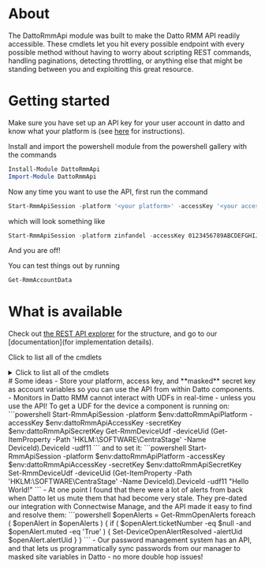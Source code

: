 # About
The DattoRmmApi module was built to make the Datto RMM API readily accessible. These cmdlets let you hit every possible endpoint with every possible method without having to worry about scripting REST commands, handling paginations, detecting throttling, or anything else that might be standing between you and exploiting this great resource.

# Getting started

Make sure you have set up an API key for your user account in datto and know what your platform is (see [here](https://help.aem.autotask.net/en/Content/2SETUP/APIv2.htm) for instructions).

Install and import the powershell module from the powershell gallery with the commands 

```powershell
Install-Module DattoRmmApi
Import-Module DattoRmmApi
```

Now any time you want to use the API, first run the command
```powershell
Start-RmmApiSession -platform '<your platform>' -accessKey '<your access key>' -secretKey '<your secret key>'
```
which will look something like
```powershell
Start-RmmApiSession -platform zinfandel -accessKey 0123456789ABCDEFGHIJKLMNOPQRSTUV -secretKey ABCDEFGHIJKLMNOPQRSTUVWXYZ012345
```
And you are off!

You can test things out by running
```powershell
Get-RmmAccountData
```

# What is available
Check out [the REST API explorer](https://zinfandel-api.centrastage.net/api/swagger-ui.html) for the structure, and go to our [documentation](for implementation details).

Click to list all of the cmdlets
<details>
    <summary>Click to list all of the cmdlets</summary>
    ## Account
    [Get-RmmAccountData](https://github.com/pncit/DattoRmmApi/blob/main/docs/account.md#Get-RmmAccountData)
    [Get-RmmAccountVariables](https://github.com/pncit/DattoRmmApi/blob/main/docs/account.md#Get-RmmAccountVariables)
    [Get-RmmComponents](https://github.com/pncit/DattoRmmApi/blob/main/docs/account.md#Get-RmmComponents)
    [Get-RmmDevices](https://github.com/pncit/DattoRmmApi/blob/main/docs/account.md#Get-RmmDevices)
    [Get-RmmOpenAlerts](https://github.com/pncit/DattoRmmApi/blob/main/docs/account.md#Get-RmmOpenAlerts)
    [Get-RmmResolvedAlerts](https://github.com/pncit/DattoRmmApi/blob/main/docs/account.md#Get-RmmResolvedAlerts)
    [Get-RmmSites](https://github.com/pncit/DattoRmmApi/blob/main/docs/account.md#Get-RmmSites)
    [Get-RmmUsers](https://github.com/pncit/DattoRmmApi/blob/main/docs/account.md#Get-RmmUsers)
    [New-RmmAccountVariable](https://github.com/pncit/DattoRmmApi/blob/main/docs/account.md#New-RmmAccountVariable)
    [Remove-RmmAccountVariable](https://github.com/pncit/DattoRmmApi/blob/main/docs/account.md#Remove-RmmAccountVariable)
    [Set-RmmAccountVariable](https://github.com/pncit/DattoRmmApi/blob/main/docs/account.md#Set-RmmAccountVariable)

    ## Alerts
    [Get-RmmAlert](https://github.com/pncit/DattoRmmApi/blob/main/docs/alerts.md#Get-RmmAlert)
    [Set-RmmAlertResolved](https://github.com/pncit/DattoRmmApi/blob/main/docs/alerts.md#Set-RmmAlertResolved)

    ## Audit
    [Get-RmmDeviceAuditData](https://github.com/pncit/DattoRmmApi/blob/main/docs/audit.md#Get-RmmDeviceAuditData)
    [Get-RmmDeviceSoftwareAuditData](https://github.com/pncit/DattoRmmApi/blob/main/docs/audit.md#Get-RmmDeviceSoftwareAuditData)
    [Get-RmmEsxiHostAuditData](https://github.com/pncit/DattoRmmApi/blob/main/docs/audit.md#Get-RmmEsxiHostAuditData)
    [Get-RmmPrinterAuditData](https://github.com/pncit/DattoRmmApi/blob/main/docs/audit.md#Get-RmmPrinterAuditData)

    ## Device
    [Get-RmmDevice](https://github.com/pncit/DattoRmmApi/blob/main/docs/device.md#Get-RmmDevice)
    [Get-RmmDeviceById](https://github.com/pncit/DattoRmmApi/blob/main/docs/device.md#Get-RmmDeviceById)
    [Get-RmmDeviceOpenAlerts](https://github.com/pncit/DattoRmmApi/blob/main/docs/device.md#Get-RmmDeviceOpenAlerts)
    [Get-RmmDeviceResolvedAlerts](https://github.com/pncit/DattoRmmApi/blob/main/docs/device.md#Get-RmmDeviceResolvedAlerts)
    [Move-RmmDevice](https://github.com/pncit/DattoRmmApi/blob/main/docs/device.md#Move-RmmDevice)
    [New-RmmDeviceQuickJob](https://github.com/pncit/DattoRmmApi/blob/main/docs/device.md#New-RmmDeviceQuickJob)
    [Set-RmmDeviceUdf](https://github.com/pncit/DattoRmmApi/blob/main/docs/device.md#Set-RmmDeviceUdf)
    [Set-RmmDeviceWarranty](https://github.com/pncit/DattoRmmApi/blob/main/docs/device.md#Set-RmmDeviceWarranty)

    ## Job
    [Get-RmmJob](https://github.com/pncit/DattoRmmApi/blob/main/docs/job.md#Get-RmmJob)
    [Get-RmmJobComponents](https://github.com/pncit/DattoRmmApi/blob/main/docs/job.md#Get-RmmJobComponents)

    [Get-RmmSite](https://github.com/pncit/DattoRmmApi/blob/main/docs/sites.md#Get-RmmSite)
    [Get-RmmSiteDevices](https://github.com/pncit/DattoRmmApi/blob/main/docs/sites.md#Get-RmmSiteDevices)
    [Get-RmmSiteOpenAlerts](https://github.com/pncit/DattoRmmApi/blob/main/docs/sites.md#Get-RmmSiteOpenAlerts)
    [Get-RmmSiteResolvedAlerts](https://github.com/pncit/DattoRmmApi/blob/main/docs/sites.md#Get-RmmSiteResolvedAlerts)
    [Get-RmmSiteSettings](https://github.com/pncit/DattoRmmApi/blob/main/docs/sites.md#Get-RmmSiteSettings)
    [Get-RmmSiteVariables](https://github.com/pncit/DattoRmmApi/blob/main/docs/sites.md#Get-RmmSiteVariables)
    [New-RmmSite](https://github.com/pncit/DattoRmmApi/blob/main/docs/sites.md#New-RmmSite)
    [New-RmmSiteVariable](https://github.com/pncit/DattoRmmApi/blob/main/docs/sites.md#Get-RmmSiteVariable)
    [Remove-RmmSiteProxy](https://github.com/pncit/DattoRmmApi/blob/main/docs/sites.md#Remove-RmmSiteProxy)
    [Remove-RmmSiteVariable](https://github.com/pncit/DattoRmmApi/blob/main/docs/sites.md#Remove-RmmSiteVariable)
    [Set-RmmSite](https://github.com/pncit/DattoRmmApi/blob/main/docs/sites.md#Set-RmmSite)
    [Set-RmmSiteProxy](https://github.com/pncit/DattoRmmApi/blob/main/docs/sites.md#Set-RmmSiteProxy)
    [Set-RmmSiteVariable](https://github.com/pncit/DattoRmmApi/blob/main/docs/sites.md#Set-RmmSiteVariable)

</details>
# Some ideas
- Store your platform, access key, and **masked** secret key as account variables so you can use the API from within Datto components.
- Monitors in Datto RMM cannot interact with UDFs in real-time - unless you use the API! To get a UDF for the device a component is running on:
```powershell
Start-RmmApiSession -platform $env:dattoRmmApiPlatform -accessKey $env:dattoRmmApiAccessKey -secretKey $env:dattoRmmApiSecretKey
Get-RmmDeviceUdf -deviceUid (Get-ItemProperty -Path 'HKLM:\SOFTWARE\CentraStage' -Name DeviceId).DeviceId -udf11
```
and to set it:
```powershell
Start-RmmApiSession -platform $env:dattoRmmApiPlatform -accessKey $env:dattoRmmApiAccessKey -secretKey $env:dattoRmmApiSecretKey
Set-RmmDeviceUdf -deviceUid (Get-ItemProperty -Path 'HKLM:\SOFTWARE\CentraStage' -Name DeviceId).DeviceId -udf11 "Hello World!"
```
- At one point I found that there were a lot of alerts from back when Datto let us mute them that had become very stale. They pre-dated our integration with Connectwise Manage, and the API made it easy to find and resolve them:
```powershell
$openAlerts = Get-RmmOpenAlerts
foreach ( $openAlert in $openAlerts ) {
    if ( $openAlert.ticketNumber -eq $null -and $openAlert.muted -eq 'True' ) {
        Set-DeviceOpenAlertResolved -alertUid $openAlert.alertUid
    }
}
```
- Our password management system has an API, and that lets us programmatically sync passwords from our manager to masked site variables in Datto - no more double hop issues!